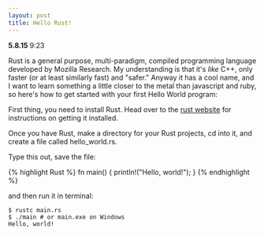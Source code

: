 ```yaml
---
layout: post
title: Hello Rust!
---
```


**5.8.15** 9:23

Rust is a general purpose, multi-paradigm, compiled programming language developed by Mozilla Research. My understanding is that it's *like* C++, only faster (or at least similarly fast) and "safer." Anyway it has a cool name, and I want to learn something a little closer to the metal than javascript and ruby, so here's how to get started with your first Hello World program:

First thing, you need to install Rust. Head over to the [rust website](http://www.rust-lang.org/) for instructions on getting it installed.

Once you have Rust, make a directory for your Rust projects, cd into it, and create a file called hello_world.rs. 

Type this out, save the file: 

{% highlight Rust %}
fn main() {
  println!("Hello, world!");
}
{% endhighlight %}

and then run it in terminal:

```
$ rustc main.rs
$ ./main # or main.exe on Windows
Hello, world!

```